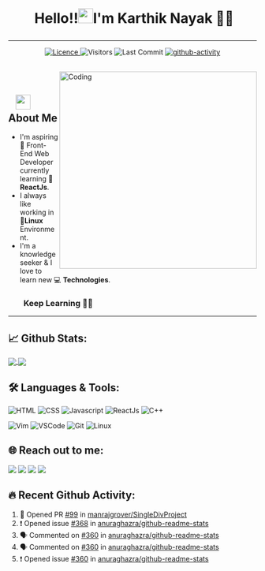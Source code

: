 # <p align="center">️ **Hello!!<img src="https://raw.githubusercontent.com/KarthikNayak024/KarthikNayak024/master/assets/wave.gif" alt="waving hand" width="30px">I'm Karthik Nayak** 🎯️🚀️</p>

---

<p align="center">
<a href="https://github.com/KarthikNayak024/KarthikNayak024/blob/master/LICENCE">
<img alt="Licence" src="https://img.shields.io/github/license/KarthikNayak024/KarthikNayak024?color=brightgreen"/>
</a>
<img alt="Visitors" src="https://komarev.com/ghpvc/?username=karthiknayak024&style=flat&labelColor=black&logo=github&label=PROFILE+VIEWS&color=29bf12"/>
<img alt="Last Commit" src="https://img.shields.io/github/last-commit/KarthikNayak024/KarthikNayak024?logo=markdown&label=LAST+UPDATE&color=29bf12&style=flat">
 <a href="https://github.com/KarthikNayak024/KarthikNayak024/actions">
   <img alt="github-activity" src="https://github.com/KarthikNayak024/KarthikNayak024/workflows/update-gh-activity/badge.svg">
  </a>
</p>
</br>
<img align="right" alt="Coding" width="400" src="https://media.giphy.com/media/Y4ak9Ki2GZCbJxAnJD/giphy.gif">
</br>

## &nbsp; &nbsp;<img src="https://media.giphy.com/media/WUlplcMpOCEmTGBtBW/giphy.gif" width="30"> **About Me**

- I'm aspiring 🔭️ Front-End Web Developer currently learning 🌱 **ReactJs**.
- I always like working in 🐧️**Linux** Environment.
- I'm a knowledge seeker & I love to learn new 💻 **Technologies**.

### &nbsp; &nbsp; &nbsp; &nbsp; **Keep Learning** 👨‍🎓️️

---

## 📈 **Github Stats:**

<a href="https://github.com/KarthikNayak024">
<img align="center" src="https://github-readme-stats.vercel.app/api?username=KarthikNayak024&show_icons=true&include_all_commits=true&theme=blue-green&count_private=true">
</a>
<a href="https://github.com/KarthikNayak024/github-readme-stats">
<img align="center" src="https://github-readme-stats.anuraghazra1.vercel.app/api/top-langs/?username=KarthikNayak024&layout=compact&theme=blue-green" />
</a>

</br>

## 🛠️ **Languages & Tools:**

![HTML](https://img.shields.io/badge/html%20-%23E34F26.svg?&style=for-the-badge&logo=html5&logoColor=white)
![CSS](https://img.shields.io/badge/css%20-%231572B6.svg?&style=for-the-badge&logo=css3&logoColor=white)
![Javascript](https://img.shields.io/badge/-Javascript-ffb400?style=for-the-badge&logo=javascript&logoColor=ffff3f)
![ReactJs](https://img.shields.io/badge/-React-blue?style=for-the-badge&logo=react)
![C++](https://img.shields.io/badge/c++%20-%2300599C.svg?&style=for-the-badge&logo=c%2B%2B&ogoColor=white)

![Vim](https://img.shields.io/badge/-VIM-2B9348?style=for-the-badge&logo=vim)
![VSCode](https://img.shields.io/badge/-vscode-00a8e8?style=for-the-badge&logo=visual-studio-code)
![Git](https://img.shields.io/badge/git%20-%23F05033.svg?&style=for-the-badge&logo=git&logoColor=white)
![Linux](https://img.shields.io/badge/-linux-000?style=for-the-badge&logo=linux)

## 🌐 **Reach out to me:** ️

[<img src="https://img.shields.io/badge/LinkedIn-karthik--nayak24-informational?style=for-the-badge&labelColor=black&logo=linkedin&logoColor=blue&&color=blue"/>][linkedin]
[<img src="https://img.shields.io/badge/Gmail-karunayak63@gmail.com-informational?style=for-the-badge&labelColor=black&logoColor=d000000&logo=gmail&color=d00000"/>][gmail]
[<img src="https://img.shields.io/badge/Github-karthikNayak024-informational?style=for-the-badge&labelColor=black&logo=github&color=7d88e6"/>][github]
[<img src="https://img.shields.io/badge/Stackoverflow-karthik--nayak-informational?style=for-the-badge&labelColor=black&logo=stackoverflow&logoColor=f6511d&color=f6511d"/>][stackoverflow]

## **🔥️ Recent Github Activity:**

<!--START_SECTION:activity-->

1. 💪 Opened PR [#99](https://github.com//manrajgrover/SingleDivProject/pull/99) in [manrajgrover/SingleDivProject](https://github.com//manrajgrover/SingleDivProject)
2. ❗️ Opened issue [#368](https://github.com//anuraghazra/github-readme-stats/issues/368) in [anuraghazra/github-readme-stats](https://github.com//anuraghazra/github-readme-stats)
3. 🗣 Commented on [#360](https://github.com//anuraghazra/github-readme-stats/issues/360) in [anuraghazra/github-readme-stats](https://github.com//anuraghazra/github-readme-stats)
4. 🗣 Commented on [#360](https://github.com//anuraghazra/github-readme-stats/issues/360) in [anuraghazra/github-readme-stats](https://github.com//anuraghazra/github-readme-stats)
5. ❗️ Opened issue [#360](https://github.com//anuraghazra/github-readme-stats/issues/360) in [anuraghazra/github-readme-stats](https://github.com//anuraghazra/github-readme-stats)
<!--END_SECTION:activity-->

<!-- Links of Definitions -->

[linkedin]: https://www.linkedin.com/in/karthik-nayak24
[gmail]: mailto:karunayak63@gmail.com "Lets connect through email"
[stackoverflow]: https://stackoverflow.com/users/9395755/karthik-nayak
[github]: https://github.com/KarthikNayak024
[licence]: https://github.com/KarthikNayak024/KarthikNayak024/blob/master/LICENSE
